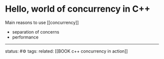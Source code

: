 # Hello, world of concurrency in C++

Main reasons to use [[concurrency]]
 - separation of concerns
 - performance

--- 
status: #⚙️ 
tags:
related: [[BOOK c++ concurrency in action]]